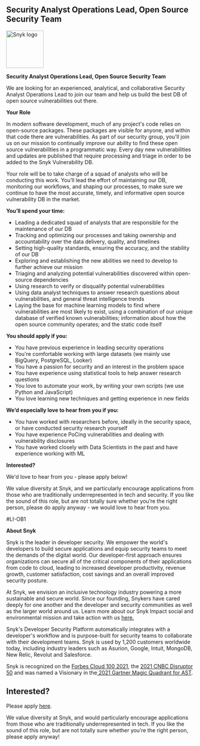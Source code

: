 Security Analyst Operations Lead, Open Source Security Team
---

<img src="https://res.cloudinary.com/snyk/image/upload/v1537345894/press-kit/brand/logo-black.png" width="100" alt="Snyk logo" />

<p><strong>Security Analyst Operations Lead, Open Source Security Team</strong></p>
<p><span style="font-weight: 400;">We are looking for an experienced, analytical, and collaborative Security Analyst Operations Lead to join our team and help us build the best DB of open source vulnerabilities out there.</span></p>
<p><strong>Your Role</strong></p>
<p><span style="font-weight: 400;">In modern software development, much of any project's code relies on open-source packages. These packages are visible for anyone, and within that code there are vulnerabilities. As part of our security group, you'll join us on our mission to continually improve our ability to find these open source vulnerabilities in a programmatic way. Every day new vulnerabilities and updates are published that require processing and triage in order to be added to the Snyk Vulnerability DB.</span></p>
<p><span style="font-weight: 400;">Your role will be to take charge of a squad of analysts who will be conducting this work. You’ll lead the effort of maintaining our DB, monitoring our workflows, and shaping our processes, to make sure we continue to have the most accurate, timely, and informative open source vulnerability DB in the market.</span></p>
<p><strong>You’ll spend your time:</strong></p>
<ul>
<li style="font-weight: 400;"><span style="font-weight: 400;">Leading a dedicated squad of analysts that are responsible for the maintenance of our DB&nbsp;</span></li>
<li style="font-weight: 400;"><span style="font-weight: 400;">Tracking and optimizing our processes and taking ownership and accountability over the data delivery, quality, and timelines</span></li>
<li style="font-weight: 400;"><span style="font-weight: 400;">Setting high-quality standards, ensuring the accuracy, and the stability of our DB</span></li>
<li style="font-weight: 400;"><span style="font-weight: 400;">Exploring and establishing the new abilities we need to develop to further achieve our mission</span></li>
<li style="font-weight: 400;"><span style="font-weight: 400;">Triaging and analyzing potential vulnerabilities discovered within open-source dependencies</span></li>
<li style="font-weight: 400;"><span style="font-weight: 400;">Using research to verify or disqualify potential vulnerabilities</span></li>
<li style="font-weight: 400;"><span style="font-weight: 400;">Using data analyst techniques to answer research questions about vulnerabilities, and general threat intelligence trends</span></li>
<li style="font-weight: 400;"><span style="font-weight: 400;">Laying the base for machine learning models to find where vulnerabilities are most likely to exist, using a combination of our unique database of verified known vulnerabilities; information about how the open source community operates; and the static code itself</span></li>
</ul>
<p><strong>You should apply if you:</strong></p>
<ul>
<li style="font-weight: 400;"><span style="font-weight: 400;">You have previous experience in leading security operations</span></li>
<li style="font-weight: 400;"><span style="font-weight: 400;">You're comfortable working with large datasets (we mainly use BigQuery, PostgreSQL, Looker)</span></li>
<li style="font-weight: 400;"><span style="font-weight: 400;">You have a passion for security and an interest in the problem space</span></li>
<li style="font-weight: 400;"><span style="font-weight: 400;">You have experience using statistical tools to help answer research questions</span></li>
<li style="font-weight: 400;"><span style="font-weight: 400;">You love to automate your work, by writing your own scripts (we use Python and JavaScript)</span></li>
<li style="font-weight: 400;"><span style="font-weight: 400;">You love learning new techniques and getting experience in new fields</span></li>
</ul>
<p><strong>We’d especially love to hear from you if you:</strong></p>
<ul>
<li style="font-weight: 400;"><span style="font-weight: 400;">You have worked with researchers before, ideally in the security space, or have conducted security research yourself</span></li>
<li style="font-weight: 400;"><span style="font-weight: 400;">You have experience PoCing vulnerabilities and dealing with vulnerability disclosures</span></li>
<li style="font-weight: 400;"><span style="font-weight: 400;">You have worked closely with Data Scientists in the past and have experience working with ML</span></li>
</ul>
<p class="p4"><strong>Interested?</strong></p>
<p class="p1">We'd love to hear from you - please apply below!</p>
<p class="p1">We value diversity at Snyk, and we particularly encourage applications from those who are traditionally underrepresented in tech and security. If you like the sound of this role, but are not totally sure whether you’re the right person, please do apply anyway - we would love to hear from you.</p>
<p class="p1">#LI-OB1</p><div class="content-conclusion"><p><strong>About Snyk</strong></p>
<p><span style="font-weight: 400;">Snyk is the leader in developer security. We empower the world's developers to build secure applications and equip security teams to meet the demands of the digital world. Our developer-first approach ensures organizations can secure all of the critical components of their applications from code to cloud, leading to increased developer productivity, revenue growth, customer satisfaction, cost savings and an overall improved security posture.&nbsp;</span></p>
<p><span style="font-weight: 400;">At Snyk, we envision an inclusive technology industry powering a more sustainable and secure world.</span> <span style="font-weight: 400;">Since our founding, Snykers have cared deeply for one another and the developer and security communities as well as the larger world around us. Learn more about our Snyk Impact social and environmental mission and take action with us </span><a href="https://snyk.io/about/snyk-impact/"><span style="font-weight: 400;">here.</span></a></p>
<p><span style="font-weight: 400;">Snyk's Developer Security Platform automatically integrates with a developer's workflow and is purpose-built for security teams to collaborate with their development teams. Snyk is used by 1,200 customers worldwide today, including industry leaders such as Asurion, Google, Intuit, MongoDB, New Relic, Revolut and Salesforce.</span></p>
<p><span style="font-weight: 400;">Snyk is recognized on the </span><a href="https://www.forbes.com/cloud100/#6f24b5ba5f94"><span style="font-weight: 400;">Forbes Cloud 100 2021</span></a><span style="font-weight: 400;">, the </span><a href="https://www.cnbc.com/2021/05/25/these-are-the-2021-cnbc-disruptor-50-companies.html"><span style="font-weight: 400;">2021 CNBC Disruptor 50</span></a><span style="font-weight: 400;"> and was named a Visionary in the</span><a href="https://snyk.io/blog/snyk-visionary-2021-gartner-magic-quadrant-for-ast/"><span style="font-weight: 400;"> 2021 Gartner Magic Quadrant for AST</span></a><span style="font-weight: 400;">.</span></p></div>

Interested?
---

Please apply [here](https://boards.greenhouse.io/snyk/jobs/5861973002#app).

We value diversity at Snyk, and would particularly encourage applications from those who are traditionally underrepresented in tech.
If you like the sound of this role, but are not totally sure whether you’re the right person, please apply anyway!
